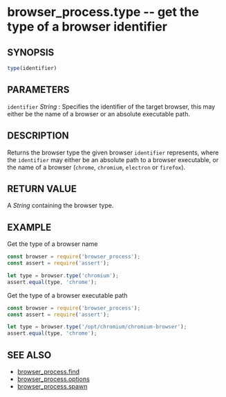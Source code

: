 # browser_process.type -- get the type of a browser identifier

## SYNOPSIS

```js
type(identifier)
```

## PARAMETERS

`identifier` *String*
:   Specifies the identifier of the target browser,
this may either be the name of a browser or an absolute executable path.

## DESCRIPTION

Returns the browser type the given browser `identifier` represents, where the
`identifier` may either be an absolute path to a browser executable, or the name
of a browser (`chrome`, `chromium`, `electron` or `firefox`).

## RETURN VALUE

A *String* containing the browser type.

## EXAMPLE

Get the type of a browser name

```js
const browser = require('browser_process');
const assert = require('assert');

let type = browser.type('chromium');
assert.equal(type, 'chrome');
```

Get the type of a browser executable path

```js
const browser = require('browser_process');
const assert = require('assert');

let type = browser.type('/opt/chromium/chromium-browser');
assert.equal(type, 'chrome');
```

## SEE ALSO

- [browser_process.find](browser_process.find.3.md)
- [browser_process.options](browser_process.options.3.md)
- [browser_process.spawn](browser_process.spawn.3.md)
